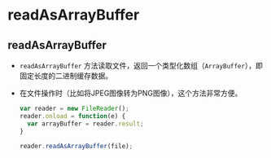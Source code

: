 # readAsArrayBuffer

## readAsArrayBuffer

*   `readAsArrayBuffer` 方法读取文件，返回一个类型化数组（`ArrayBuffer`），即固定长度的二进制缓存数据。

*   在文件操作时（比如将JPEG图像转为PNG图像），这个方法非常方便。

    ```javascript
    var reader = new FileReader();
    reader.onload = function(e) {
      var arrayBuffer = reader.result;
    }

    reader.readAsArrayBuffer(file);
    ```
